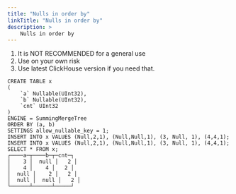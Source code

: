 ```yaml
---
title: "Nulls in order by"
linkTitle: "Nulls in order by"
description: >
    Nulls in order by
---
```


1) It is NOT RECOMMENDED for a general use
2) Use on your own risk
3) Use latest ClickHouse version if you need that.

```
CREATE TABLE x
(
    `a` Nullable(UInt32),
    `b` Nullable(UInt32),
    `cnt` UInt32
)
ENGINE = SummingMergeTree
ORDER BY (a, b)
SETTINGS allow_nullable_key = 1;
INSERT INTO x VALUES (Null,2,1), (Null,Null,1), (3, Null, 1), (4,4,1);
INSERT INTO x VALUES (Null,2,1), (Null,Null,1), (3, Null, 1), (4,4,1);
SELECT * FROM x;
┌────a─┬────b─┬─cnt─┐
│    3 │  null │   2 │
│    4 │    4 │   2 │
│  null │    2 │   2 │
│  null │  null │   2 │
└──────┴──────┴─────┘
```
